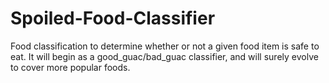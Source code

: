 # Spoiled-Food-Classifier
Food classification to determine whether or not a given food item is safe to eat. It will begin as a good_guac/bad_guac classifier, and will surely evolve to cover more popular foods.
